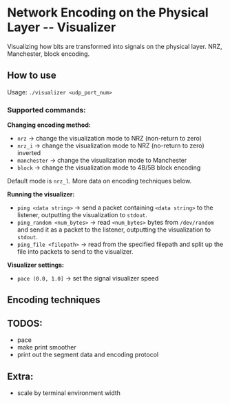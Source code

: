 # Network Encoding on the Physical Layer -- Visualizer

Visualizing how bits are transformed into signals on the physical layer. NRZ, Manchester, block encoding.

## How to use

Usage: `./visualizer <udp_port_num>`

### Supported commands:

**Changing encoding method:**
- `nrz` -> change the visualization mode to NRZ (non-return to zero)
- `nrz_i` -> change the visualization mode to NRZ (no-return to zero) inverted
- `manchester` -> change the visualization mode to Manchester
- `block` -> change the visualization mode to 4B/5B block encoding

Default mode is `nrz_l`. More data on encoding techniques below.

**Running the visualizer:**
- `ping <data string>` -> send a packet containing `<data string>` to the listener, outputting the visualization to `stdout`.
- `ping_random <num_bytes>` -> read `<num_bytes>` bytes from `/dev/random` and send it as a packet to the listener, outputting the visualization to `stdout`.
- `ping_file <filepath>` -> read from the specified filepath and split up the file into packets to send to the visualizer.

**Visualizer settings:**
- `pace (0.0, 1.0]` -> set the signal visualizer speed


## Encoding techniques



## TODOS: 
- pace
- make print smoother
- print out the segment data and encoding protocol

## Extra:
- scale by terminal environment width